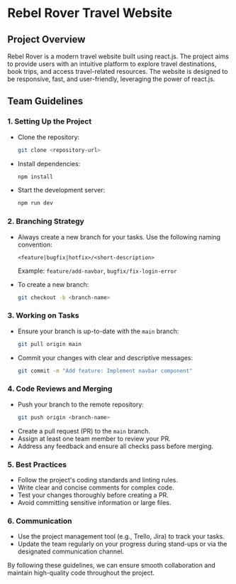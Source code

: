# Rebel Rover Travel Website

## Project Overview
Rebel Rover is a modern travel website built using react.js. The project aims to provide users with an intuitive platform to explore travel destinations, book trips, and access travel-related resources. The website is designed to be responsive, fast, and user-friendly, leveraging the power of react.js.

## Team Guidelines

### 1. Setting Up the Project
- Clone the repository:  
  ```bash
  git clone <repository-url>
  ```
- Install dependencies:  
  ```bash
  npm install
  ```
- Start the development server:  
  ```bash
  npm run dev
  ```

### 2. Branching Strategy
- Always create a new branch for your tasks. Use the following naming convention:  
  ```
  <feature|bugfix|hotfix>/<short-description>
  ```
  Example: `feature/add-navbar`, `bugfix/fix-login-error`

- To create a new branch:  
  ```bash
  git checkout -b <branch-name>
  ```

### 3. Working on Tasks
- Ensure your branch is up-to-date with the `main` branch:  
  ```bash
  git pull origin main
  ```
- Commit your changes with clear and descriptive messages:  
  ```bash
  git commit -m "Add feature: Implement navbar component"
  ```

### 4. Code Reviews and Merging
- Push your branch to the remote repository:  
  ```bash
  git push origin <branch-name>
  ```
- Create a pull request (PR) to the `main` branch.
- Assign at least one team member to review your PR.
- Address any feedback and ensure all checks pass before merging.

### 5. Best Practices
- Follow the project's coding standards and linting rules.
- Write clear and concise comments for complex code.
- Test your changes thoroughly before creating a PR.
- Avoid committing sensitive information or large files.

### 6. Communication
- Use the project management tool (e.g., Trello, Jira) to track your tasks.
- Update the team regularly on your progress during stand-ups or via the designated communication channel.

By following these guidelines, we can ensure smooth collaboration and maintain high-quality code throughout the project.  
